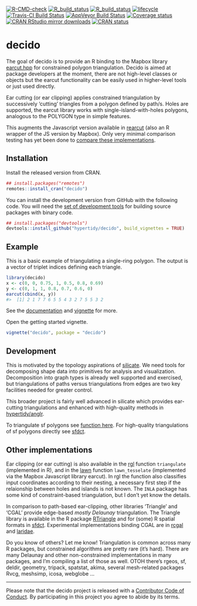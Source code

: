 
<!-- README.md is generated from README.Rmd. Please edit that file -->

<!-- badges: start -->

[![R-CMD-check](https://github.com/hypertidy/decido/workflows/R-CMD-check/badge.svg)](https://github.com/hypertidy/decido/actions)
[![R\_build\_status](https://github.com/hypertidy/decido/workflows/test-coverage/badge.svg)](https://github.com/hypertidy/decido/actions)
[![R\_build\_status](https://github.com/hypertidy/decido/workflows/pkgdown/badge.svg)](https://github.com/hypertidy/decido/actions)
[![lifecycle](https://img.shields.io/badge/lifecycle-stable-green.svg)](https://www.tidyverse.org/lifecycle/#stable)
[![Travis-CI Build
Status](http://badges.herokuapp.com/travis/hypertidy/decido)](https://travis-ci.org/hypertidy/decido)
[![AppVeyor Build
Status](https://ci.appveyor.com/api/projects/status/github/hypertidy/decido?branch=master&svg=true)](https://ci.appveyor.com/project/mdsumner/decido)
[![Coverage
status](https://codecov.io/gh/hypertidy/decido/branch/master/graph/badge.svg)](https://codecov.io/github/hypertidy/decido?branch=master)
[![CRAN RStudio mirror
downloads](http://cranlogs.r-pkg.org/badges/decido)](https://CRAN.R-project.org/package=decido)
[![CRAN
status](https://www.r-pkg.org/badges/version/decido)](https://CRAN.R-project.org/package=decido)
<!-- badges: end -->

# decido

The goal of decido is to provide an R binding to the Mapbox library
[earcut.hpp](https://github.com/mapbox/earcut.hpp) for constrained
polygon triangulation. Decido is aimed at package developers at the
moment, there are not high-level classes or objects but the earcut
functionality can be easily used in higher-level tools or just used
directly.

Ear cutting (or ear clipping) applies constrained triangulation by
successively ‘cutting’ triangles from a polygon defined by path/s. Holes
are supported, the earcut library works with single-island-with-holes
polygons, analogous to the POLYGON type in simple features.

This augments the Javascript version available in
[rearcut](https://github.com/hypertidy/rearcut.git) (also an R wrapper
of the JS version by Mapbox). Only very minimal comparison testing has
yet been done to [compare these
implementations](http://rpubs.com/cyclemumner/364247).

## Installation

Install the released version from CRAN.

``` r
## install.packages("remotes")
remotes::install_cran("decido")
```

You can install the development version from GitHub with the following
code. You will need the [set of development
tools](https://www.rstudio.com/products/rpackages/devtools/) for
building source packages with binary code.

``` r
## install.packages("devtools")
devtools::install_github("hypertidy/decido", build_vignettes = TRUE)
```

## Example

This is a basic example of triangulating a single-ring polygon. The
output is a vector of triplet indices defining each triangle.

``` r
library(decido)
x <- c(0, 0, 0.75, 1, 0.5, 0.8, 0.69)
y <- c(0, 1, 1, 0.8, 0.7, 0.6, 0)
earcut(cbind(x, y))
#>  [1] 2 1 7 7 6 5 5 4 3 2 7 5 5 3 2
```

See the [documentation](https://hypertidy.github.io/decido/) and
[vignette](https://hypertidy.github.io/decido/articles/decido.html) for
more.

Open the getting started vignette.

``` r
vignette("decido", package = "decido")
```

## Development

This is motivated by the topology aspirations of
[silicate](https://CRAN.r-project.org/package=silicate). We need tools
for decomposing shape data into primitives for analysis and
visualization. Decomposition into graph types is already well supported
and exercised, but triangulations of paths versus triangulations from
edges are two key facilities needed for greater control.

This broader project is fairly well advanced in silicate which provides
ear-cutting triangulations and enhanced with high-quality methods in
[hypertidy/anglr](https://github.com/hypertidy/anglr).

To triangulate sf polygons see [function
here](https://github.com/hypertidy/decido/issues/9). For high-quality
triangulations of sf polygons directly see
[sfdct](https://CRAN.r-project.org/package=sfdct).

## Other implementations

Ear clipping (or ear cutting) is also available in the
[rgl](https://CRAN.r-project.org/package=rgl) function `triangulate`
(implemented in R), and in the
[lawn](https://CRAN.r-project.org/package=lawn) function
`lawn_tesselate` (implemented via the Mapbox Javascript library earcut).
In rgl the function also classifies input coordinates according to their
nesting, a necessary first step if the relaionship between holes and
islands is not known. The `INLA` package has some kind of
constraint-based triangulation, but I don’t yet know the details.

In comparison to path-based ear-clipping, other libraries ‘Triangle’ and
‘CGAL’ provide edge-based *mostly Delaunay* triangulation. The Triangle
library is available in the R package
[RTriangle](https://CRAN.r-project.org/package=RTriangle) and for (some)
R spatial formats in [sfdct](https://CRAN.r-project.org/package=sfdct).
Experimental implementations binding CGAL are in
[rcgal](https://github.com/s-u/rcgal) and
[laridae](https://github.com/hypertidy/laridae).

Do you know of others? Let me know\! Triangulation is common across many
R packages, but constrained algorithms are pretty rare (it’s hard).
There are many Delaunay and other non-constrained implementations in
many packages, and I’m compiling a list of those as well. OTOH there’s
rgeos, sf, deldir, geometry, tripack, spatstat, akima, several
mesh-related packages Rvcg, meshsimp, icosa, webglobe …

-----

Please note that the decido project is released with a [Contributor Code
of Conduct](CODE_OF_CONDUCT.md). By participating in this project you
agree to abide by its terms.
